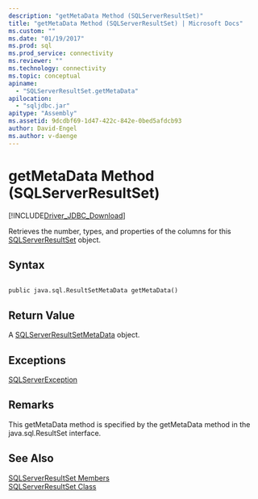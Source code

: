 ```yaml
---
description: "getMetaData Method (SQLServerResultSet)"
title: "getMetaData Method (SQLServerResultSet) | Microsoft Docs"
ms.custom: ""
ms.date: "01/19/2017"
ms.prod: sql
ms.prod_service: connectivity
ms.reviewer: ""
ms.technology: connectivity
ms.topic: conceptual
apiname: 
  - "SQLServerResultSet.getMetaData"
apilocation: 
  - "sqljdbc.jar"
apitype: "Assembly"
ms.assetid: 9dcdbf69-1d47-422c-842e-0bed5afdcb93
author: David-Engel
ms.author: v-daenge
---
```

# getMetaData Method (SQLServerResultSet)
[!INCLUDE[Driver_JDBC_Download](../../../includes/driver_jdbc_download.md)]

  Retrieves the number, types, and properties of the columns for this [SQLServerResultSet](../../../connect/jdbc/reference/sqlserverresultset-class.md) object.  
  
## Syntax  
  
```  
  
public java.sql.ResultSetMetaData getMetaData()  
```  
  
## Return Value  
 A [SQLServerResultSetMetaData](../../../connect/jdbc/reference/sqlserverresultsetmetadata-class.md) object.  
  
## Exceptions  
 [SQLServerException](../../../connect/jdbc/reference/sqlserverexception-class.md)  
  
## Remarks  
 This getMetaData method is specified by the getMetaData method in the java.sql.ResultSet interface.  
  
## See Also  
 [SQLServerResultSet Members](../../../connect/jdbc/reference/sqlserverresultset-members.md)   
 [SQLServerResultSet Class](../../../connect/jdbc/reference/sqlserverresultset-class.md)  
  
  
